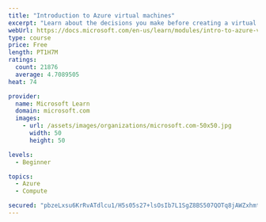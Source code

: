 ```yaml
---
title: "Introduction to Azure virtual machines"
excerpt: "Learn about the decisions you make before creating a virtual machine, the options to create and manage the VM, and the extensions and services you use to manage your VM."
webUrl: https://docs.microsoft.com/en-us/learn/modules/intro-to-azure-virtual-machines/
type: course
price: Free
length: PT1H7M
ratings:
  count: 21876
  average: 4.7089505
heat: 74

provider:
  name: Microsoft Learn
  domain: microsoft.com
  images:
    - url: /assets/images/organizations/microsoft.com-50x50.jpg
      width: 50
      height: 50

levels:
  - Beginner

topics:
  - Azure
  - Compute

secured: "pbzeLxsu6KrRvATdlcu1/H5s05s27+lsOsIb7L1SgZ8BS507QOTq8jAWZxhmtf3fp7sOAuVh3cc+y1nrmZP0darQ6qX2WJvDqqAFwwQarRAMxtLiFYHYyIrwps8XYs505lt5WALgP+E4XUQVxQ/KE0iGofagMMnYDOyzOk8g3/fduk7SkxuKQmUe+FpDmdzcAQ2B/+wrymXno0/zrGnRfcbSL1FdRF7o/0VwQe9R0h3lwipY4vW25QkJa+AloL9UfsYY9Z8OapYDjkTK5skt2SZc79iZOZBhuUwSdzAPLG5YGTZmRLq4NDKbv6cu12bxIki0Dk/d6brZjlccKDUAD0j8hoDXUGVELzekJgK6yeuAPNoJETvE8I31BrdhWqoAAhBqQiviH8P/sAmhhXEWF2NVgQ5j/qssUJhR0sPMuKDbnQs3htaFp1B5D7rnHbCn;ErJKwGC339wOsyfnUMK0Hw=="
---
```



